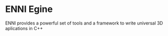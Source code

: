 # ENNI Egine
ENNI provides a powerful set of tools and a framework to write universal 3D aplications in C++
